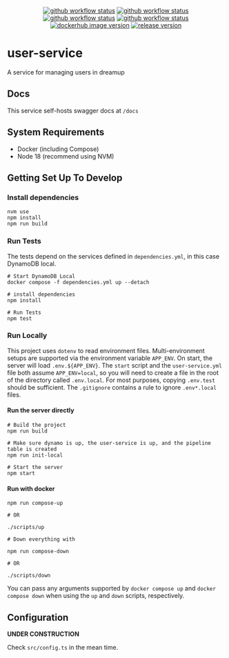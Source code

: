 <p align="center">
  <a href="https://github.com/dreamup-ai/user-service/actions/workflows/ecr-build-push.yml"><img src="https://img.shields.io/github/actions/workflow/status/dreamup-ai/user-service/ecr-build-push.yml?label=ecr-build-push&logo=github&style=plastic" alt="github workflow status"></a>
  <a href="https://github.com/dreamup-ai/user-service/actions/workflows/dockerhub-build-push.yml"><img src="https://img.shields.io/github/actions/workflow/status/dreamup-ai/user-service/dockerhub-build-push.yml?label=dockerhub-build-push&logo=github&style=plastic" alt="github workflow status"></a>
  <a href="https://github.com/dreamup-ai/user-service/actions/workflows/dockerhub-description.yml"><img src="https://img.shields.io/github/actions/workflow/status/dreamup-ai/user-service/dockerhub-description.yml?label=dockerhub-readme&logo=github&style=plastic" alt="github workflow status"></a>
  <a href="https://github.com/dreamup-ai/user-service/actions/workflows/run-tests.yml"><img src="https://img.shields.io/github/actions/workflow/status/dreamup-ai/user-service/run-tests.yml?label=run-tests&logo=github&style=plastic" alt="github workflow status"></a>
  <a href="https://hub.docker.com/r/dreamupai/user-service"><img src="https://img.shields.io/docker/v/dreamupai/user-service?label=dockerhub&logo=docker&sort=date&style=plastic" alt="dockerhub image version"></a>
  <a href="https://github.com/dreamup-ai/user-service"><img src="https://img.shields.io/github/package-json/v/dreamup-ai/user-service?color=purple&label=release version&style=plastic" alt="release version"></a>
</p>

# user-service
A service for managing users in dreamup

## Docs

This service self-hosts swagger docs at `/docs`

## System Requirements

- Docker (including Compose)
- Node 18 (recommend using NVM)

## Getting Set Up To Develop

### Install dependencies

```shell
nvm use
npm install
npm run build
```

### Run Tests

The tests depend on the services defined in `dependencies.yml`, in this case DynamoDB local.

```shell
# Start DynamoDB Local
docker compose -f dependencies.yml up --detach

# install dependencies
npm install

# Run Tests
npm test
```

### Run Locally

This project uses `dotenv` to read environment files. Multi-environment setups are supported via the environment variable `APP_ENV`. On start, the server will load `.env.${APP_ENV}`. The `start` script and the `user-service.yml` file both assume `APP_ENV=local`, so you will need to create a file in the root of the directory called `.env.local`. For most purposes, copying `.env.test` should be sufficient. The `.gitignore` contains a rule to ignore `.env*.local` files.

#### Run the server directly

```shell
# Build the project
npm run build

# Make sure dynamo is up, the user-service is up, and the pipeline table is created
npm run init-local

# Start the server
npm start
```

#### Run with docker

```shell
npm run compose-up

# OR

./scripts/up

# Down everything with

npm run compose-down

# OR

./scripts/down
```

You can pass any arguments supported by `docker compose up` and `docker compose down` when using the `up` and `down` scripts, respectively.

## Configuration

**UNDER CONSTRUCTION**

Check `src/config.ts` in the mean time.
